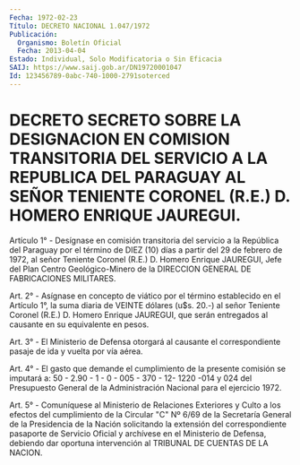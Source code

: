 ```yaml
---
Fecha: 1972-02-23
Título: DECRETO NACIONAL 1.047/1972
Publicación:
  Organismo: Boletín Oficial
  Fecha: 2013-04-04
Estado: Individual, Solo Modificatoria o Sin Eficacia
SAIJ: https://www.saij.gob.ar/DN19720001047
Id: 123456789-0abc-740-1000-2791soterced
---
```

# DECRETO SECRETO SOBRE LA DESIGNACION EN COMISION TRANSITORIA DEL SERVICIO A LA REPUBLICA DEL PARAGUAY AL SEÑOR TENIENTE CORONEL (R.E.) D. HOMERO ENRIQUE JAUREGUI.

<a id="1"></a>
Artículo 1° - Desígnase en comisión transitoria del servicio a la República del Paraguay por el término de DIEZ (10) días a partir del 29 de febrero de 1972, al señor Teniente Coronel (R.E.) D. Homero Enrique JAUREGUI, Jefe del Plan Centro Geológico-Minero de la DIRECCION GENERAL DE FABRICACIONES MILITARES.

<a id="2"></a>
Art. 2° - Asígnase en concepto de viático por el término establecido en el Artículo 1°, la suma diaria de VEINTE dólares (u$s. 20.-) al señor Teniente Coronel (R.E.) D. Homero Enrique JAUREGUI, que serán entregados al causante en su equivalente en pesos.

<a id="3"></a>
Art. 3° - El Ministerio de Defensa otorgará al causante el correspondiente pasaje de ida y vuelta por vía aérea.

<a id="4"></a>
Art. 4° - El gasto que demande el cumplimiento de la presente comisión se imputará a: 50 - 2.90 - 1 - 0 - 005 - 370 - 12- 1220 -014 y 024 del Presupuesto General de la Administración Nacional para el ejercicio 1972.

<a id="5"></a>
Art. 5° - Comuníquese al Ministerio de Relaciones Exteriores y Culto a los efectos del cumplimiento de la Circular "C" Nº 6/69 de la Secretaría General de la Presidencia de la Nación solicitando la extensión del correspondiente pasaporte de Servicio Oficial y archívese en el Ministerio de Defensa, debiendo dar oportuna intervención al TRIBUNAL DE CUENTAS DE LA NACION.